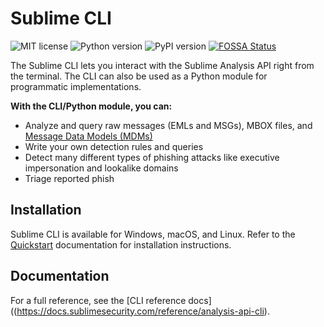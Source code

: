 # Sublime CLI

![MIT license](https://img.shields.io/badge/License-MIT-blue.svg) ![Python version](https://img.shields.io/badge/python-3.7+-blue.svg) ![PyPI version](https://badge.fury.io/py/sublime-cli.svg) [![FOSSA Status](https://app.fossa.com/api/projects/git%2Bgithub.com%2Fsublime-security%2Fsublime-cli.svg?type=shield)](https://app.fossa.com/projects/git%2Bgithub.com%2Fsublime-security%2Fsublime-cli?ref=badge_shield)

The Sublime CLI lets you interact with the Sublime Analysis API right from the terminal. The CLI can also be used as a Python module for programmatic implementations.

**With the CLI/Python module, you can:**

- Analyze and query raw messages (EMLs and MSGs), MBOX files, and [Message Data Models (MDMs)](https://docs.sublimesecurity.com/docs/mdm)
- Write your own detection rules and queries
- Detect many different types of phishing attacks like executive impersonation and lookalike domains
- Triage reported phish

## Installation

Sublime CLI is available for Windows, macOS, and Linux. Refer to the [Quickstart](https://docs.sublimesecurity.com/reference/analysis-api-quickstart#getting-started-with-sublime-cli) documentation for installation instructions.

## Documentation

For a full reference, see the [CLI reference docs]((https://docs.sublimesecurity.com/reference/analysis-api-cli).
